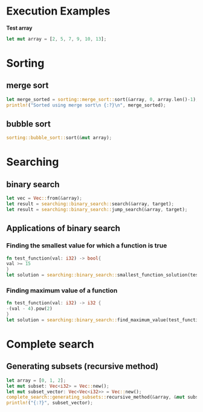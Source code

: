# Execution Examples

**Test array**

```rust
let mut array = [2, 5, 7, 9, 10, 13];
```
# Sorting

## merge sort

```rust
let merge_sorted = sorting::merge_sort::sort(&array, 0, array.len()-1);
println!("Sorted using merge sort\n {:?}\n", merge_sorted);
```
## bubble sort

```rust
sorting::bubble_sort::sort(&mut array);
```

# Searching

## binary search

```rust
let vec = Vec::from(&array);
let result = searching::binary_search::search(&array, target);
let result = searching::binary_search::jump_search(&array, target);
```
## Applications of binary search

### Finding the smallest value for which a function is true
```rust
fn test_function(val: i32) -> bool{
val >= 15
}
let solution = searching::binary_search::smallest_function_solution(test_function, 10);
```

### Finding maximum value of a function
```rust
fn test_function(val: i32) -> i32 {
-(val - 4).pow(2)
}
let solution = searching::binary_search::find_maximum_value(test_function, -10, 10);
```
# Complete search

## Generating subsets (recursive method)

```rust
let array = [0, 1, 2];
let mut subset: Vec<i32> = Vec::new();
let mut subset_vector: Vec<Vec<i32>> = Vec::new();
complete_search::generating_subsets::recursive_method(&array, &mut subset, &mut subset_vector, 0);
println!("{:?}", subset_vector);
```